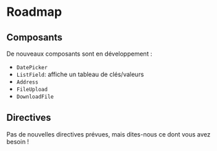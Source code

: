 # Roadmap

## Composants

De nouveaux composants sont en développement :

- `DatePicker`
- `ListField`: affiche un tableau de clés/valeurs
- `Address`
- `FileUpload`
- `DownloadFile`

## Directives

Pas de nouvelles directives prévues, mais dites-nous ce dont vous avez besoin !
